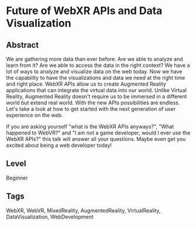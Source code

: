 # Future of WebXR APIs and Data Visualization

## Abstract

We are gathering more data than ever before. Are we able to analyze and learn from it? Are we able to access the data in the right context? 
We have a lot of ways to analyze and visualize data on the web today. Now we have the capability to have the visualizations and data we need at the right time and right place. 
WebXR APIs allow us to create Augmented Reality applications that can integrate the virtual data into our world. Unlike Virtual Reality, Augmented Reality doesn't require us to be immersed in a different world but extend real world.
With the new APIs possibilities are endless. Let's take a look at how to get started with the next generation of user experience on the web.

If you are asking yourself "what is the WebXR APIs anyways?", "What happened to WebVR?" and "I am not a game developer, would I ever use the WebXR APIs?" this talk will answer all your questions. Maybe even get you excited about being a web developer today!

## Level

Beginner

## Tags

WebXR, WebVR, MixedReality, AugmentedReality, VirtualReality, DataVisualization, WebDevelopment